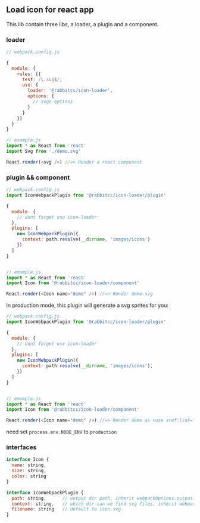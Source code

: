## Load icon for react app

This lib contain three libs, a loader, a plugin and a component.

### loader

```js
// webpack.config.js

{
  module: {
    rules: [{
      test: /\.svg$/,
      use: {
        loader: '@rabbitcc/icon-loader',
        options: {
          // svgo options
        }
      }
    }]
  }
}

// example.js
import * as React from 'react'
import Svg from './demo.svg'

React.render(<svg />) //=> Render a react component
```

### plugin && component

```js
// webpack.config.js
import IconWebpackPlugin from '@rabbitcc/icon-loader/plugin'

{
  module: {
    // dont forget use icon-loader
  },
  plugins: [
    new IconWebpackPlugin({
      context: path.resolve(__dirname, 'images/icons')
    })
  ]
}


// emample.js
import * as React from 'react'
import Icon from '@rabbitcc/icon-loader/component'

React.render(<Icon name="demo" />) //=> Render demo.svg
```

In production mode, this plugin will generate a svg sprites for you:

```js
// webpack.config.js
import IconWebpackPlugin from '@rabbitcc/icon-loader/plugin'

{
  module: {
    // dont forget use icon-loader
  },
  plugins: [
    new IconWebpackPlugin({
      context: path.resolve(__dirname, 'images/icons'),
    })
  ]
}


// emample.js
import * as React from 'react'
import Icon from '@rabbitcc/icon-loader/component'

React.render(<Icon name="demo" />) //=> Render demo as <use xref:link="icon.svg#demo" >
```

need set `process.env.NODE_ENV` to `production`

### interfaces

```js
interface Icon {
  name: string,
  size: string,
  color: string
}

interface IconWebpackPlugin {
  path: string,      // output dir path, inherit webpackOptions.output.path
  context: string,   // which dir can we find svg files, inherit webpackOptions.context
  filename: string   // default to icon.svg
}
```
